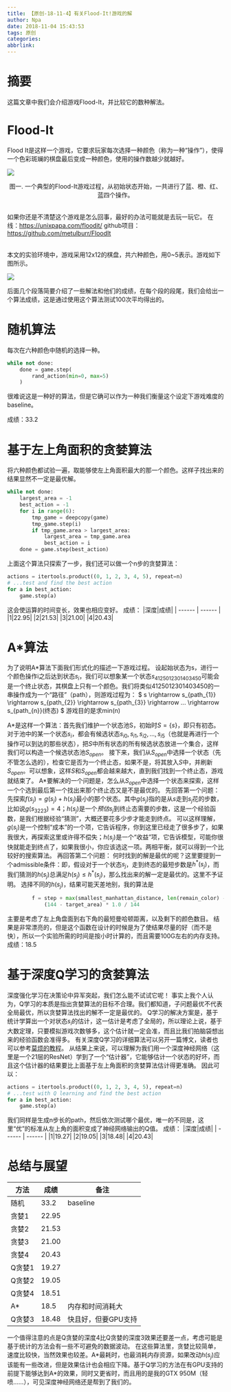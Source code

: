 ```yaml
---
title: 【原创-18-11-4】有关Flood-It!游戏的解
author: Npa
date: 2018-11-04 15:43:53
tags: 原创
categories:
abbrlink:
---
```

# 摘要
这篇文章中我们会介绍游戏Flood-It，并比较它的数种解法。

# Flood-It
Flood It是这样一个游戏，它要求玩家每次选择一种颜色（称为一种“操作”），使得一个色彩斑斓的棋盘最后变成一种颜色，使用的操作数越少就越好。

![](../img/18秋/1.1.png)
<center>图一.  一个典型的Flood-It游戏过程，从初始状态开始，一共进行了蓝、橙、红、蓝四个操作。</center>
<br>

如果你还是不清楚这个游戏是怎么回事，最好的办法可能就是去玩一玩它。
在线：https://unixpapa.com/floodit/
github项目：https://github.com/metulburr/FloodIt

<br>
本文的实验环境中，游戏采用12x12的棋盘，共六种颜色，用0~5表示。游戏如下图所示。

![](../img/18秋/1.2.png)

后面几个段落简要介绍了一些解法和他们的成绩，在每个段的段尾，我们会给出一个算法成绩，这是通过使用这个算法测试100次平均得出的。

# 随机算法
每次在六种颜色中随机的选择一种。
```python
while not done:
    done = game.step(
        rand_action(min=0, max=5)
    )
```
很难说这是一种好的算法，但是它确可以作为一种我们衡量这个设定下游戏难度的baseline。

成绩：33.2

# 基于左上角面积的贪婪算法
将六种颜色都试验一遍，取能够使左上角面积最大的那一个颜色。这样子找出来的结果显然不一定是最优解。
```python
while not done:
    largest_area = -1
    best_action = -1
    for i in range(6):
        tmp_game = deepcopy(game)
        tmp_game.step(i)
        if tmp_game.area > largest_area:
            largest_area = tmp_game.area
            best_action = i
    done = game.step(best_action)
```
上面这个算法只探索了一步，我们还可以做一个n步的贪婪算法：
```python
actions = itertools.product((0, 1, 2, 3, 4, 5), repeat=n)
# ...test and find the best action
for a in best_action:
    game.step(a)
```
这会使运算的时间变长，效果也相应变好。
成绩：
|深度|成绩|
| ------ | ------ |
|1|22.95|
|2|21.53|
|3|21.00|
|4|20.43|

# A*算法
为了说明A*算法下面我们形式化的描述一下游戏过程。
设起始状态为s，进行一个颜色操作i之后达到状态$s_i$，我们可以想象某一个状态$s_{4125012301403450}$可能会是一个终止状态，其棋盘上只有一个颜色。我们将类似$4125012301403450$的一串操作成为一个“路径”（path），则游戏过程为：
$
s  \rightarrow s_{path_{1}} \rightarrow s_{path_{2}}  \rightarrow s_{path_{3}} \rightarrow ... \rightarrow s_{path_{n}}(终态)
$
游戏目的是求min(n)

A\*是这样一个算法：首先我们维护一个状态池S，初始时$S = \{s\}$，即只有初态。
对于池中的某一个状态$s_i$，都会有候选状态$s_{i0}, s_{i1}, s_{i2}, ..., s_{i5}$（也就是再进行一个操作可以到达的那些状态），把$S$中所有状态的所有候选状态放进一个集合，这样我们可以构造一个候选状态池$S_{open}$。
接下来，我们从$S_{open}$中选择一个状态（先不管怎么选的），检查它是否为一个终止态，如果不是，将其放入$S$中，并刷新$S_{open}$。可以想象，这样$S$和$S_{open}$都会越来越大，直到我们找到一个终止态，游戏就结束了。
A\*要解决的一个问题是，怎么从$S_{open}$中选择一个状态来探索，这样一个个选到最后第一个找出来那个终止态又是不是最优的。
先回答第一个问题：
先探索$f(s_j) = g(s_j) + h(s_j)$最小的那个状态。其中$g(s_j)$指的是从$s$走到$s_j$花的步数，比如说$g(s_{3223}) = 4$；$h(s_j)$是一个*预估*$s_j$到终止态需要的步数，这是一个经验函数，是我们根据经验“猜测”，大概还要花多少步才能走到终点。
可以这样理解，$g(s_j)$是一个控制“成本”的一个项，它告诉程序，你到这里已经走了很多步了，如果我很大，再探索这里或许得不偿失；$h(s_j)$是一个“收益”项，它告诉模型，可能你很快就能走到终点了，如果我很小，你应该选这一项。两相平衡，就可以得到一个比较好的搜索算法。
再回答第二个问题：
何时找到的解是最优的呢？这里要提到一个admissible条件：即，假设对于一个状态$s_j$，走到终态的最短步数是$h^*(s_j)$，而我们猜测的$h(s_j)$总满足$h(s_j) \leq h^*(s_j)$，那么找出来的解一定是最优的。这里不予证明。
选择不同的$h(s_j)$，结果可能天差地别，我的算法是
```python
        f = step + max(smallest_manhattan_distance, len(remain_color) - 1) + \
            (144 - target_area) * 1.0 / 144
```
主要是考虑了左上角盘面到右下角的最短曼哈顿距离，以及剩下的颜色数目。
结果是非常漂亮的，但是这个函数在设计的时候是为了使结果尽量的好（而不是快），所以一个实验所需的时间是按小时计算的，而且需要100G左右的内存支持。
成绩：18.5

# 基于深度Q学习的贪婪算法
深度强化学习在决策论中异军突起，我们怎么能不试试它呢！
事实上我个人认为，Q学习的本质是指出贪婪算法的目标不合理。我们都知道，子问题最优不代表全局最优，所以贪婪算法找出的解不一定是最优的。
Q学习的解决方案是，基于统计学算出一个对状态$s_i$的估计，这一估计是考虑了全局的，所以理论上说，基于大数定理，只要模拟游戏次数够多，这个估计就一定会准，而且比我们拍脑袋想出来的经验函数会准得多。
有关深度Q学习的详细算法可以另开一篇博文，读者也可以参考[莫烦的教程](https://morvanzhou.github.io/tutorials/machine-learning/reinforcement-learning/2-2-A-q-learning/)。
从结果上来说，可以理解为我们用一个深度神经网络（这里是一个21层的ResNet）学到了一个“估计器”，它能够估计一个状态的好坏，而且这个估计器的结果要比上面基于左上角面积的贪婪算法估计得更准确。
因此可以：
```python
actions = itertools.product((0, 1, 2, 3, 4, 5), repeat=n)
# ...test with Q learning and find the best action
for a in best_action:
    game.step(a)
```
我们同样是生成n步长的path，然后依次测试哪个最优，唯一的不同是，这里“优”的标准从左上角的面积变成了神经网络输出的Q值。
成绩：
|深度|成绩|
| ------ | ------ |
|1|19.27|
|2|19.05|
|3|18.48|
|4|20.43|

# 总结与展望
|方法|成绩|备注|
| ------ | ------ | ----- |
|随机|33.2| baseline |
|贪婪1|22.95|
|贪婪2|21.53|
|贪婪3|21.00|
|贪婪4|20.43|
|Q贪婪1|19.27|
|Q贪婪2|19.05|
|Q贪婪4|18.51||
|A*|18.5| 内存和时间消耗大 |
|Q贪婪3|18.48|快且好，但要GPU支持

一个值得注意的点是Q贪婪的深度4比Q贪婪的深度3效果还要差一点，考虑可能是基于统计的方法会有一些不可避免的数据波动。
在这些算法里，贪婪比较简单，速度比较快，当然效果也较差。A\*最耗时，也最消耗内存资源，如果改动$h(s_j)$应该能有一些改进，但是效果估计也会相应下降。基于Q学习的方法在有GPU支持的前提下能够达到A\*的效果，同时又更省时，而且用的是我的GTX 950M（轻喷……），可见深度神经网络还是帮到了我们的。
